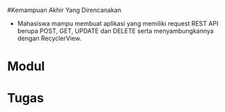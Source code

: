 #Kemampuan Akhir Yang Direncanakan

- Mahasiswa mampu membuat aplikasi yang memiliki request REST API berupa POST, GET, UPDATE dan DELETE serta menyambungkannya dengan RecyclerView.

# Modul

# Tugas
